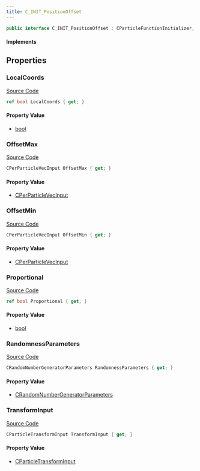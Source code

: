 ```yaml
---
title: C_INIT_PositionOffset
---
```


```csharp
public interface C_INIT_PositionOffset : CParticleFunctionInitializer, CParticleFunction, ISchemaClass<CParticleFunction>, ISchemaClass<CParticleFunctionInitializer>, ISchemaClass<C_INIT_PositionOffset>, ISchemaField, ISchemaClass, INativeHandle
```

#### Implements

## Properties

### LocalCoords

[Source Code](https://github.com/swiftly-solution/swiftlys2/blob/main/managed/src/SwiftlyS2.Generated/Schemas/Interfaces/C_INIT_PositionOffset.cs#L23)

```csharp
ref bool LocalCoords { get; }
```

#### Property Value

- [bool](https://learn.microsoft.com/dotnet/api/system.boolean)

### OffsetMax

[Source Code](https://github.com/swiftly-solution/swiftlys2/blob/main/managed/src/SwiftlyS2.Generated/Schemas/Interfaces/C_INIT_PositionOffset.cs#L19)

```csharp
CPerParticleVecInput OffsetMax { get; }
```

#### Property Value

- [CPerParticleVecInput](/docs/api/shared/schemadefinitions/cperparticlevecinput)

### OffsetMin

[Source Code](https://github.com/swiftly-solution/swiftlys2/blob/main/managed/src/SwiftlyS2.Generated/Schemas/Interfaces/C_INIT_PositionOffset.cs#L17)

```csharp
CPerParticleVecInput OffsetMin { get; }
```

#### Property Value

- [CPerParticleVecInput](/docs/api/shared/schemadefinitions/cperparticlevecinput)

### Proportional

[Source Code](https://github.com/swiftly-solution/swiftlys2/blob/main/managed/src/SwiftlyS2.Generated/Schemas/Interfaces/C_INIT_PositionOffset.cs#L25)

```csharp
ref bool Proportional { get; }
```

#### Property Value

- [bool](https://learn.microsoft.com/dotnet/api/system.boolean)

### RandomnessParameters

[Source Code](https://github.com/swiftly-solution/swiftlys2/blob/main/managed/src/SwiftlyS2.Generated/Schemas/Interfaces/C_INIT_PositionOffset.cs#L27)

```csharp
CRandomNumberGeneratorParameters RandomnessParameters { get; }
```

#### Property Value

- [CRandomNumberGeneratorParameters](/docs/api/shared/schemadefinitions/crandomnumbergeneratorparameters)

### TransformInput

[Source Code](https://github.com/swiftly-solution/swiftlys2/blob/main/managed/src/SwiftlyS2.Generated/Schemas/Interfaces/C_INIT_PositionOffset.cs#L21)

```csharp
CParticleTransformInput TransformInput { get; }
```

#### Property Value

- [CParticleTransformInput](/docs/api/shared/schemadefinitions/cparticletransforminput)

